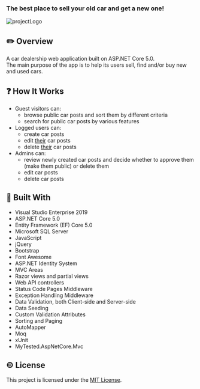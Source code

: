 ### The best place to sell your old car and get a new one! ###

![projectLogo](https://user-images.githubusercontent.com/63113578/213924961-35018d34-2bba-4c36-9ddd-0c2c7315a2e9.png)

## :pencil2: Overview ##
A car dealership web application built on ASP.NET Core 5.0.
<br/>The main purpose of the app is to help its users sell, find and/or buy new and used cars.

## :question: How It Works ##
* Guest visitors can:
  * browse public car posts and sort them by different criteria
  * search for public car posts by various features
* Logged users can:
  * create car posts
  * edit <ins>their</ins> car posts
  * delete <ins>their</ins> car posts
* Admins can:
  * review newly created car posts and decide whether to approve them (make them public) or delete them
  * edit car posts
  * delete car posts
  
## :hammer: Built With ##
* Visual Studio Enterprise 2019
* ASP.NET Core 5.0
* Entity Framework (EF) Core 5.0
* Microsoft SQL Server
* JavaScript
* jQuery
* Bootstrap
* Font Awesome
* ASP.NET Identity System
* MVC Areas
* Razor views and partial views
* Web API controllers
* Status Code Pages Middleware
* Exception Handling Middleware
* Data Validation, both Client-side and Server-side
* Data Seeding
* Custom Validation Attributes
* Sorting and Paging
* AutoMapper
* Moq
* xUnit
* MyTested.AspNetCore.Mvc

## :copyright: License ##
This project is licensed under the [MIT License](https://github.com/nikolaymihov/MyCarDealershipProject/blob/main/LICENSE "MIT License").
